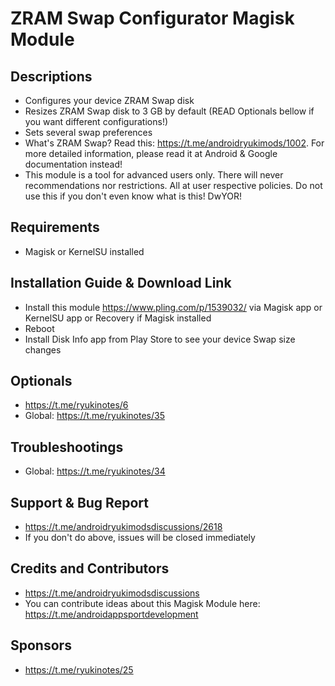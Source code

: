 # ZRAM Swap Configurator Magisk Module

## Descriptions
- Configures your device ZRAM Swap disk
- Resizes ZRAM Swap disk to 3 GB by default (READ Optionals bellow if you want different configurations!)
- Sets several swap preferences
- What's ZRAM Swap? Read this: https://t.me/androidryukimods/1002. For more detailed information, please read it at Android & Google documentation instead!
- This module is a tool for advanced users only. There will never recommendations nor restrictions. All at user respective policies. Do not use this if you don't even know what is this! DwYOR!

## Requirements
- Magisk or KernelSU installed

## Installation Guide & Download Link
- Install this module https://www.pling.com/p/1539032/ via Magisk app or KernelSU app or Recovery if Magisk installed
- Reboot
- Install Disk Info app from Play Store to see your device Swap size changes

## Optionals
- https://t.me/ryukinotes/6
- Global: https://t.me/ryukinotes/35

## Troubleshootings
- Global: https://t.me/ryukinotes/34

## Support & Bug Report
- https://t.me/androidryukimodsdiscussions/2618
- If you don't do above, issues will be closed immediately

## Credits and Contributors
- https://t.me/androidryukimodsdiscussions
- You can contribute ideas about this Magisk Module here: https://t.me/androidappsportdevelopment

## Sponsors
- https://t.me/ryukinotes/25






